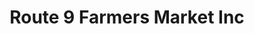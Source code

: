 ---
title: "Route 9 Farmers Market Inc"
url: /south-amboy/route-9-farmers-market-inc/
shop: Supermarkt
---